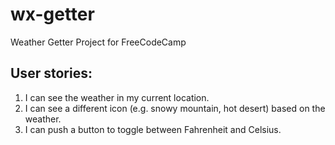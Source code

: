 # wx-getter
Weather Getter Project for FreeCodeCamp

## User stories:
1. I can see the weather in my current location.
2. I can see a different icon (e.g. snowy mountain, hot desert) based on the weather.
3. I can push a button to toggle between Fahrenheit and Celsius.
